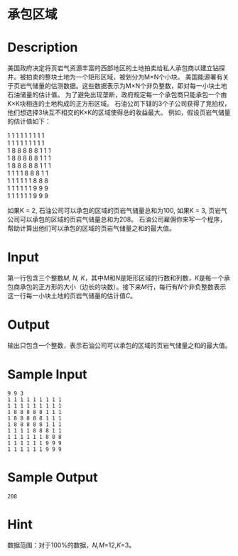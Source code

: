 # 承包区域

 
# Description

美国政府决定将页岩气资源丰富的西部地区的土地拍卖给私人承包商以建立钻探井。被拍卖的整块土地为一个矩形区域，被划分为M×N个小块。 美国能源署有关于页岩气储量的估测数据。这些数据表示为M×N个非负整数，即对每一小块土地石油储量的估计值。 为了避免出现垄断，政府规定每一个承包商只能承包一个由K×K块相连的土地构成的正方形区域。 石油公司下辖的3个子公司获得了竞拍权，他们想选择3块互不相交的K×K的区域使得总的收益最大。 例如，假设页岩气储量的估计值如下：

1 1 1 1 1 1 1 1 1 <br>
1 1 1 1 1 1 1 1 1 <br>
1 8 8 8 8 8 1 1 1 <br>
1 8 8 8 8 8 1 1 1 <br>
1 8 8 8 8 8 1 1 1 <br>
1 1 1 1 8 8 8 1 1 <br>
1 1 1 1 1 1 8 8 8 <br>
1 1 1 1 1 1 9 9 9 <br>
1 1 1 1 1 1 9 9 9 <br>

如果K = 2, 石油公司可以承包的区域的页岩气储量总和为100, 如果K = 3, 页岩气公司可以承包的区域的页岩气储量总和为208。 石油公司雇佣你来写一个程序，帮助计算出他们可以承包的区域的页岩气储量之和的最大值。

# Input

第一行包含三个整数*M, N, K*，其中*M*和*N*是矩形区域的行数和列数，*K*是每一个承包商承包的正方形的大小（边长的块数）。接下来*M*行，每行有*N*个非负整数表示这一行每一小块土地的页岩气储量的估计值*C*。

# Output

输出只包含一个整数，表示石油公司可以承包的区域的页岩气储量之和的最大值。

# Sample Input

```
9 9 3
1 1 1 1 1 1 1 1 1
1 1 1 1 1 1 1 1 1
1 8 8 8 8 8 1 1 1
1 8 8 8 8 8 1 1 1
1 8 8 8 8 8 1 1 1
1 1 1 1 8 8 8 1 1
1 1 1 1 1 1 8 8 8
1 1 1 1 1 1 9 9 9
1 1 1 1 1 1 9 9 9
```

# Sample Output

```
208
```

# Hint

数据范围：对于100%的数据，*N,M*=12,*K*=3。

 